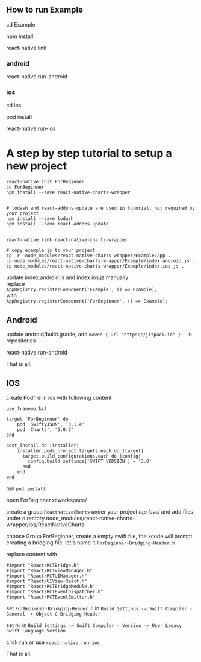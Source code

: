 
## How to run Example




cd Example

npm install 


react-native link



### android


react-native run-android


### ios


cd ios

pod install 

react-native run-ios





# A step by step tutorial to setup a new project




	react-native init ForBeginner
	cd ForBeginner
	npm install --save react-native-charts-wrapper


	# lodash and react-addons-update are used in tutorial, not required by your project.
	npm install --save lodash
	npm install --save react-addons-update


	react-native link react-native-charts-wrapper

	# copy example js to your project
	cp -r  node_modules/react-native-charts-wrapper/Example/app .
	cp node_modules/react-native-charts-wrapper/Example/index.android.js .
	cp node_modules/react-native-charts-wrapper/Example/index.ios.js .




update index.android.js and index.ios.js manually   
replace    
`AppRegistry.registerComponent('Example', () => Example);`   
with   
`AppRegistry.registerComponent('ForBeginner', () => Example);`





## Android

update android/build.gradle, add `maven { url "https://jitpack.io" }  ` in repositories




react-native run-android


That is all.


## IOS







create Podfile in ios with following content

	use_frameworks!
	
	target 'ForBeginner' do
		pod 'SwiftyJSON', '3.1.4'
		pod 'Charts', '3.0.3'
	end
		
	post_install do |installer|
		installer.pods_project.targets.each do |target|
		  target.build_configurations.each do |config|
		    config.build_settings['SWIFT_VERSION'] = '3.0'
		  end
		end
	end






run `pod install`



open ForBeginner.xcworkspace/

create a group `ReactNativeCharts` under your project *top level* and add files under directory node_modules/react-native-charts-wrapper/ios/ReactNativeCharts

choose Group ForBeginner, create a empty swift file, the xcode will prompt creating a bridging file, let's name it `ForBeginner-Bridging-Header.h`


replace content with 

    #import "React/RCTBridge.h"
    #import "React/RCTViewManager.h"
    #import "React/RCTUIManager.h"
    #import "React/UIView+React.h"
    #import "React/RCTBridgeModule.h"
    #import "React/RCTEventDispatcher.h"
    #import "React/RCTEventEmitter.h"





set `ForBeginner-Bridging-Header.h` in `Build Settings -> Swift Compiler - General -> Object-C Bridging Header`   


set `No` in `Build Settings -> Swift Compiler - Version -> User Legacy Swift Language Version` 


click run  or use `react-native run-ios`

That is all.
